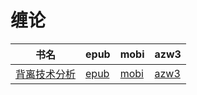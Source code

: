 # 缠论

| 书名 | epub | mobi | azw3 |
| --- | --- | --- | --- |
| [背离技术分析](http://ct.dalanmei.com/f/31084289-571876547-2f93c2) | [epub](http://ct.dalanmei.com/f/31084289-571876547-2f93c2) | [mobi](http://ct.dalanmei.com/f/31084289-571551588-efe318) | [azw3](http://ct.dalanmei.com/f/31084289-572202250-71c006) |
